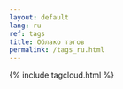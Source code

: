 ```yaml
---
layout: default
lang: ru
ref: tags
title: Облако тэгов
permalink: /tags_ru.html
---
```


{% include tagcloud.html %}
